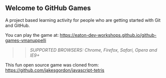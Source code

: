 ## Welcome to GitHub Games

A project based learning activity for people who are getting started with Git and GitHub.

You can play the game at: https://eaton-dev-workshops.github.io/github-games-vmanuppelli

>> _*SUPPORTED BROWSERS*: Chrome, Firefox, Safari, Opera and IE9+_

This fun open source game was cloned from: https://github.com/jakesgordon/javascript-tetris
